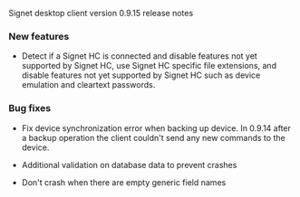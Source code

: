 ﻿Signet desktop client version 0.9.15 release notes

### New features

- Detect if a Signet HC is connected and disable features not yet supported by
Signet HC, use Signet HC specific file extensions, and disable features not yet
supported by Signet HC such as device emulation and cleartext passwords.

### Bug fixes

- Fix device synchronization error when backing up device. In 0.9.14 after a
  backup operation the client couldn't send any new commands to the device.

- Additional validation on database data to prevent crashes

- Don't crash when there are empty generic field names
